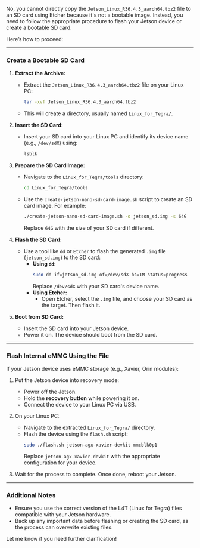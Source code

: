 


No, you cannot directly copy the `Jetson_Linux_R36.4.3_aarch64.tbz2` file to an SD card using Etcher because it's not a bootable image. Instead, you need to follow the appropriate procedure to flash your Jetson device or create a bootable SD card.

Here’s how to proceed:

---

### **Create a Bootable SD Card**
1. **Extract the Archive:**
   - Extract the `Jetson_Linux_R36.4.3_aarch64.tbz2` file on your Linux PC:
     ```bash
     tar -xvf Jetson_Linux_R36.4.3_aarch64.tbz2
     ```
   - This will create a directory, usually named `Linux_for_Tegra/`.

2. **Insert the SD Card:**
   - Insert your SD card into your Linux PC and identify its device name (e.g., `/dev/sdX`) using:
     ```bash
     lsblk
     ```

3. **Prepare the SD Card Image:**
   - Navigate to the `Linux_for_Tegra/tools` directory:
     ```bash
     cd Linux_for_Tegra/tools
     ```
   - Use the `create-jetson-nano-sd-card-image.sh` script to create an SD card image. For example:
     ```bash
     ./create-jetson-nano-sd-card-image.sh -o jetson_sd.img -s 64G
     ```
     Replace `64G` with the size of your SD card if different.

4. **Flash the SD Card:**
   - Use a tool like `dd` or `Etcher` to flash the generated `.img` file (`jetson_sd.img`) to the SD card:
     - **Using `dd`:**
       ```bash
       sudo dd if=jetson_sd.img of=/dev/sdX bs=1M status=progress
       ```
       Replace `/dev/sdX` with your SD card's device name.
     - **Using Etcher:**
       - Open Etcher, select the `.img` file, and choose your SD card as the target. Then flash it.

5. **Boot from SD Card:**
   - Insert the SD card into your Jetson device.
   - Power it on. The device should boot from the SD card.

---

### **Flash Internal eMMC Using the File**
If your Jetson device uses eMMC storage (e.g., Xavier, Orin modules):
1. Put the Jetson device into recovery mode:
   - Power off the Jetson.
   - Hold the **recovery button** while powering it on.
   - Connect the device to your Linux PC via USB.

2. On your Linux PC:
   - Navigate to the extracted `Linux_for_Tegra/` directory.
   - Flash the device using the `flash.sh` script:
     ```bash
     sudo ./flash.sh jetson-agx-xavier-devkit mmcblk0p1
     ```
     Replace `jetson-agx-xavier-devkit` with the appropriate configuration for your device.

3. Wait for the process to complete. Once done, reboot your Jetson.

---

### **Additional Notes**
- Ensure you use the correct version of the L4T (Linux for Tegra) files compatible with your Jetson hardware.
- Back up any important data before flashing or creating the SD card, as the process can overwrite existing files.

Let me know if you need further clarification!


